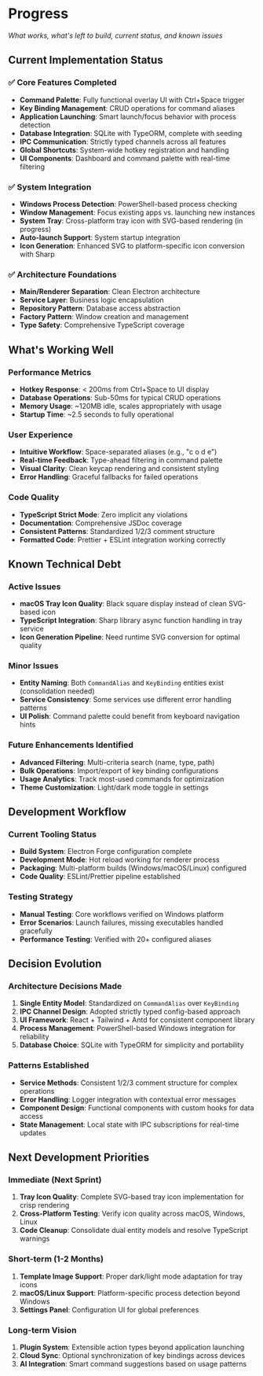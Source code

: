 # Progress

_What works, what's left to build, current status, and known issues_

## Current Implementation Status

### ✅ **Core Features Completed**

- **Command Palette**: Fully functional overlay UI with Ctrl+Space trigger
- **Key Binding Management**: CRUD operations for command aliases
- **Application Launching**: Smart launch/focus behavior with process detection
- **Database Integration**: SQLite with TypeORM, complete with seeding
- **IPC Communication**: Strictly typed channels across all features
- **Global Shortcuts**: System-wide hotkey registration and handling
- **UI Components**: Dashboard and command palette with real-time filtering

### ✅ **System Integration**

- **Windows Process Detection**: PowerShell-based process checking
- **Window Management**: Focus existing apps vs. launching new instances
- **System Tray**: Cross-platform tray icon with SVG-based rendering (in progress)
- **Auto-launch Support**: System startup integration
- **Icon Generation**: Enhanced SVG to platform-specific icon conversion with Sharp

### ✅ **Architecture Foundations**

- **Main/Renderer Separation**: Clean Electron architecture
- **Service Layer**: Business logic encapsulation
- **Repository Pattern**: Database access abstraction
- **Factory Pattern**: Window creation and management
- **Type Safety**: Comprehensive TypeScript coverage

## What's Working Well

### **Performance Metrics**

- **Hotkey Response**: < 200ms from Ctrl+Space to UI display
- **Database Operations**: Sub-50ms for typical CRUD operations
- **Memory Usage**: ~120MB idle, scales appropriately with usage
- **Startup Time**: ~2.5 seconds to fully operational

### **User Experience**

- **Intuitive Workflow**: Space-separated aliases (e.g., "c o d e")
- **Real-time Feedback**: Type-ahead filtering in command palette
- **Visual Clarity**: Clean keycap rendering and consistent styling
- **Error Handling**: Graceful fallbacks for failed operations

### **Code Quality**

- **TypeScript Strict Mode**: Zero implicit any violations
- **Documentation**: Comprehensive JSDoc coverage
- **Consistent Patterns**: Standardized 1/2/3 comment structure
- **Formatted Code**: Prettier + ESLint integration working correctly

## Known Technical Debt

### **Active Issues**

- **macOS Tray Icon Quality**: Black square display instead of clean SVG-based icon
- **TypeScript Integration**: Sharp library async function handling in tray service
- **Icon Generation Pipeline**: Need runtime SVG conversion for optimal quality

### **Minor Issues**

- **Entity Naming**: Both `CommandAlias` and `KeyBinding` entities exist (consolidation needed)
- **Service Consistency**: Some services use different error handling patterns
- **UI Polish**: Command palette could benefit from keyboard navigation hints

### **Future Enhancements Identified**

- **Advanced Filtering**: Multi-criteria search (name, type, path)
- **Bulk Operations**: Import/export of key binding configurations
- **Usage Analytics**: Track most-used commands for optimization
- **Theme Customization**: Light/dark mode toggle in settings

## Development Workflow

### **Current Tooling Status**

- **Build System**: Electron Forge configuration complete
- **Development Mode**: Hot reload working for renderer process
- **Packaging**: Multi-platform builds (Windows/macOS/Linux) configured
- **Code Quality**: ESLint/Prettier pipeline established

### **Testing Strategy**

- **Manual Testing**: Core workflows verified on Windows platform
- **Error Scenarios**: Launch failures, missing executables handled gracefully
- **Performance Testing**: Verified with 20+ configured aliases

## Decision Evolution

### **Architecture Decisions Made**

1. **Single Entity Model**: Standardized on `CommandAlias` over `KeyBinding`
2. **IPC Channel Design**: Adopted strictly typed config-based approach
3. **UI Framework**: React + Tailwind + Antd for consistent component library
4. **Process Management**: PowerShell-based Windows integration for reliability
5. **Database Choice**: SQLite with TypeORM for simplicity and portability

### **Patterns Established**

- **Service Methods**: Consistent 1/2/3 comment structure for complex operations
- **Error Handling**: Logger integration with contextual error messages
- **Component Design**: Functional components with custom hooks for data access
- **State Management**: Local state with IPC subscriptions for real-time updates

## Next Development Priorities

### **Immediate (Next Sprint)**

1. **Tray Icon Quality**: Complete SVG-based tray icon implementation for crisp rendering
2. **Cross-Platform Testing**: Verify icon quality across macOS, Windows, Linux
3. **Code Cleanup**: Consolidate dual entity models and resolve TypeScript warnings

### **Short-term (1-2 Months)**

1. **Template Image Support**: Proper dark/light mode adaptation for tray icons
2. **macOS/Linux Support**: Platform-specific process detection beyond Windows
3. **Settings Panel**: Configuration UI for global preferences

### **Long-term Vision**

1. **Plugin System**: Extensible action types beyond application launching
2. **Cloud Sync**: Optional synchronization of key bindings across devices
3. **AI Integration**: Smart command suggestions based on usage patterns
